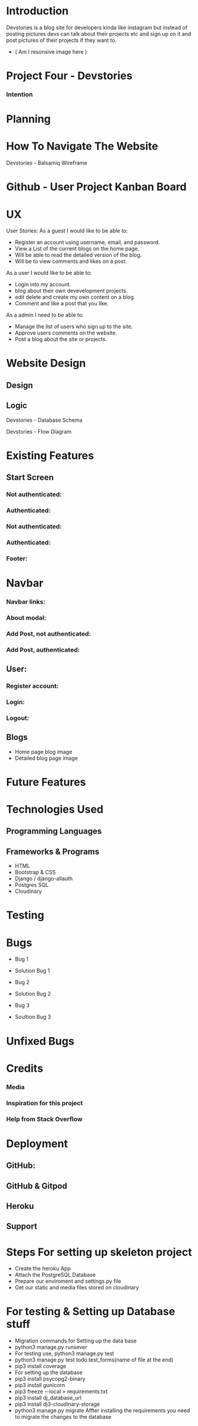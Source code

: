 # Introduction
Devstories is a blog site for developers kinda like instagram but instead of posting pictures devs can talk about their projects etc and sign up on it and post pictures of their projects if they want to.

- ( Am I resonsive image here )

# Project Four - Devstories


### Intention

# Planning 

# How To Navigate The Website

Devstories - Balsamiq Wireframe

# Github - User Project Kanban Board

# UX

User Stories: 
As a guest I would like to be able to:
 
 - Register an account using username, email, and password.
 - View a List of the current blogs on the home page.
 - Will be able to read the detailed version of the blog.
 - Will be to view comments and likes on a post.

As a user I would like to be able to:

 - Login into my account.
 - blog about their own devevelopment projects.
 - edit delete and create my own content on a blog.
 - Comment and like a post that you like.

As a admin I need to be able to: 

 - Manage the list of users who sign up to the site.
 - Approve users comments on the website.
 - Post a blog about the site or projects.

# Website Design

## Design

## Logic

Devstories - Database Schema

Devstories - Flow Diagram

# Existing Features
## Start Screen

### Not authenticated:

### Authenticated:

### Not authenticated:

### Authenticated:

### Footer:

# Navbar
### Navbar links:

### About modal:

### Add Post, not authenticated:

### Add Post, authenticated:

## User:
### Register account:

### Login:

### Logout:

## Blogs

- Home page blog image
- Detailed blog page image

# Future Features

# Technologies Used

## Programming Languages

## Frameworks & Programs

- HTML
- Bootstrap & CSS
- Django / django-allauth
- Postgres SQL
- Cloudinary 

# Testing

# Bugs

- Bug 1

- Solution Bug 1

- Bug 2 

- Solution Bug 2

- Bug 3 

- Soultion Bug 3

# Unfixed Bugs

# Credits
### Media

### Inspiration for this project

### Help from Stack Overflow

# Deployment

## GitHub:

## GitHub & Gitpod

## Heroku

## Support

# Steps For setting up skeleton project
- Create the heroku App
- Attach the PostgreSQL Database
- Prepare our enviroment and settings.py file
- Get our static and media files stored on cloudinary

# For testing & Setting up Database stuff
- Migration commands for Setting up the data base
- python3 manage.py runsever
- For testing use, python3 manage.py test
- python3 manage.py test todo.test_forms(name of file at the end)
- pip3 install coverage 
- For setting up the database
- pip3 install psycopg2-binary
- pip3 install gunicorn
- pip3 freeze --local > requirements.txt
- pip3 install dj_database_url
- pip3 install dj3-cloudinary-storage
- python3 manage.py migrate
Affter installing the requirements you need to migrate the changes to the database

